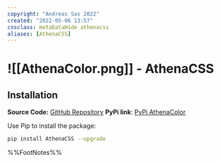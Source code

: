 ```yaml
---
copyright: "Andreas Sas 2022"
created: "2022-05-06 13:57"
cssclass: metaDataHide athenacss
aliases: [AthenaCSS]
---
```

#  ![[AthenaColor.png]] - AthenaCSS 

## Installation
**Source Code:** [GitHub Repository](https://github.com/DirectiveAthena/VerSC-AthenaCSS)
**PyPi link**: [PyPi AthenaColor](https://pypi.org/project/AthenaCSS/)

Use Pip to install the package:
```bash
pip install AthenaCSS --upgrade
```

%%FootNotes%%

[^1]: In the spirit of "True No Dependency" the [[AthenaLib]] package is omitted from this project. Any code that depended on this package is directly imported into the project. This can be changed in the future, but will require a vote of active contributors.
